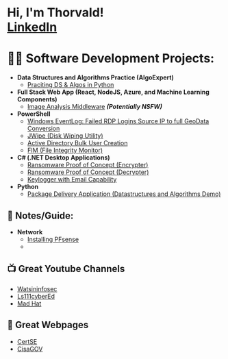 <h1>Hi, I'm Thorvald! <br/><a href="https://www.linkedin.com/in/thorvald-g-808b98b0/">LinkedIn</a></h1>

<h1>👨‍💻 Software Development Projects:</h1>

- <b>Data Structures and Algorithms Practice (AlgoExpert)</b>
  - [Praciting DS & Algos in Python](https://github.com/joshmadakor1/Algorithms-Practice)
- <b>Full Stack Web App (React, NodeJS, Azure, and Machine Learning Components)</b>
  - [Image Analysis Middleware](https://github.com/joshmadakor1/4chan-Image-Analysis-Middleware-C964) <b><i>(Potentially NSFW)</b></i>
- <b>PowerShell</b>
  - [Windows EventLog: Failed RDP Logins Source IP to full GeoData Conversion](https://github.com/joshmadakor1/Sentinel-Lab)
  - [JWipe (Disk Wiping Utility)](https://github.com/joshmadakor1/Jwipe.PowerShell)
  - [Active Directory Bulk User Creation](https://github.com/joshmadakor1/AD_PS)
  - [FIM (File Integrity Monitor)](https://github.com/joshmadakor1/PowerShell-Integrity-FIM)
- <b>C# (.NET Desktop Applications)</b>
  - [Ransomware Proof of Concept (Encrypter)](https://github.com/joshmadakor1/EncrypterPOC)
  - [Ransomware Proof of Concept (Decrypter)](https://github.com/joshmadakor1/DecrypterPOC)
  - [Keylogger with Email Capability](https://github.com/joshmadakor1/Key-Logger-With-Email)
- <b>Python</b>
  - [Package Delivery Application (Datastructures and Algorithms Demo)](https://github.com/joshmadakor1/Package-Delivery-Pathfinding-Algorithm)


<h2>📄 Notes/Guide:</h2>

- <b>Network</b>
  - [Installing PFsense](https://github.com/tg222eu/PFsenseInstallation/tree/main)
  - 
<h2>📺 Great Youtube Channels</h2>

- [Watsininfosec](https://www.youtube.com/@WatsonInfosec)
- [Ls111cyberEd](https://www.youtube.com/@ls111cyberEd)
- [Mad Hat](https://www.youtube.com/@madhatistaken)

<h2>🔗 Great Webpages</h2>

- [CertSE](https://https://www.cert.se/)
- [CisaGOV](https://www.cisa.gov/)
